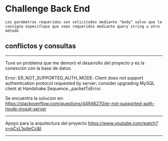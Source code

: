 # Challenge Back End


```
Los parámetros requeridos son solicitados mediante "body" salvo que la consigna especifique que sean requeridos mediante query string u otro método
```
## conflictos y consultas
***
Tuve un problema que me demoró el desarrollo del proyecto y es la conexción con la base de datos.

Error: ER_NOT_SUPPORTED_AUTH_MODE: Client does not support authentication protocol requested by server; consider upgrading MySQL client at Handshake.Sequence._packetToError.

Se encuentra la solucion en:
https://stackoverflow.com/questions/44946270/er-not-supported-auth-mode-mysql-server

***
Apoyo para la arquitectura del proyecto
https://www.youtube.com/watch?v=pCxL1sdjeCc&t

***


